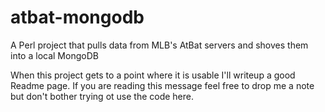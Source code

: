 atbat-mongodb
=============

A Perl project that pulls data from MLB's AtBat servers and shoves them into a local MongoDB

When this project gets to a point where it is usable I'll writeup a good Readme page. If you are reading this message feel free to drop me a note but don't bother trying ot use the code here.
